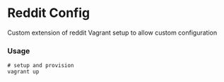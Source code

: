 # Reddit Config

Custom extension of reddit Vagrant setup to allow custom configuration


### Usage

    # setup and provision
    vagrant up
